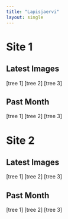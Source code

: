 ```yaml
---
title: "Lapisjaervi"
layout: single
---
```


# Site 1

## Latest Images

[tree 1] [tree 2] [tree 3]

## Past Month

[tree 1] [tree 2] [tree 3]

# Site 2

## Latest Images

[tree 1] [tree 2] [tree 3]

## Past Month

[tree 1] [tree 2] [tree 3]
